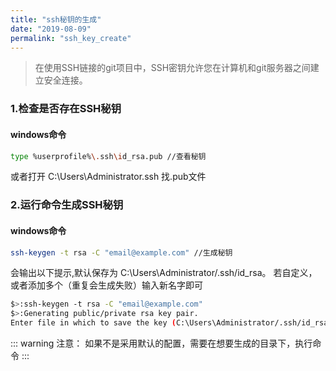 ```yaml
---
title: "ssh秘钥的生成"
date: "2019-08-09"
permalink: "ssh_key_create"
---
```

>在使用SSH链接的git项目中，SSH密钥允许您在计算机和git服务器之间建立安全连接。

### 1.检查是否存在SSH秘钥
#### windows命令
```sh
type %userprofile%\.ssh\id_rsa.pub //查看秘钥
```
或者打开 C:\Users\Administrator\.ssh 找.pub文件

### 2.运行命令生成SSH秘钥
#### windows命令
```sh
ssh-keygen -t rsa -C "email@example.com" //生成秘钥
```
会输出以下提示,默认保存为 C:\Users\Administrator/.ssh/id_rsa。
若自定义，或者添加多个（重复会生成失败）输入新名字即可
```sh
$>:ssh-keygen -t rsa -C "email@example.com"
$>:Generating public/private rsa key pair.
Enter file in which to save the key (C:\Users\Administrator/.ssh/id_rsa):
```
::: warning
注意：
如果不是采用默认的配置，需要在想要生成的目录下，执行命令
:::
